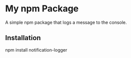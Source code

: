 # My npm Package

A simple npm package that logs a message to the console.

## Installation

npm install notification-logger

